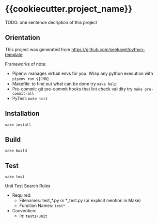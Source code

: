 # {{cookiecutter.project_name}}

TODO: one sentence decription of this project

## Orientation

This project was generated from https://github.com/seekayel/python-template

Frameworks of note:

- Pipenv: manages virtual envs for you. Wrap any python execution with `pipenv run ${CMD}`
- Makefile: to find out what can be done try `make help`
- Pre-commit: git pre-commit hooks that lint check validity try `make pre-commit-all`
- PyTest: `make test`

## Installation

`make install`

## Build

`make build`

## Test

`make test`

Unit Test Search Rules

- Required:
  - Filenames: test_*.py or *_test.py (or explicit mention in Make)
  - Function Names: `test*`
- Convention:
  - In: `tests/unit`
